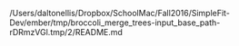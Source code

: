 /Users/daltonellis/Dropbox/SchoolMac/Fall2016/SimpleFit-Dev/ember/tmp/broccoli_merge_trees-input_base_path-rDRmzVGl.tmp/2/README.md